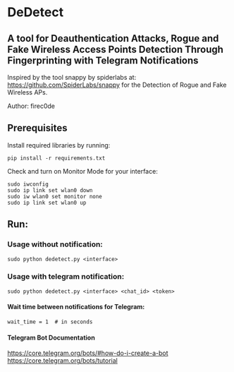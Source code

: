 # DeDetect

## A tool for Deauthentication Attacks, Rogue and Fake Wireless Access Points Detection Through Fingerprinting with Telegram Notifications

Inspired by the tool snappy by spiderlabs at: https://github.com/SpiderLabs/snappy for the Detection of Rogue and Fake Wireless APs.

Author: firec0de

## Prerequisites
Install required libraries by running: 
```
pip install -r requirements.txt
```
Check and turn on Monitor Mode for your interface:
```
sudo iwconfig
sudo ip link set wlan0 down
sudo iw wlan0 set monitor none
sudo ip link set wlan0 up
```
## Run: 
### Usage without notification: 
```
sudo python dedetect.py <interface>
```
### Usage with telegram notification:
```
sudo python dedetect.py <interface> <chat_id> <token>
```

#### Wait time between notifications for Telegram:
```
wait_time = 1  # in seconds
```

#### Telegram Bot Documentation
https://core.telegram.org/bots/#how-do-i-create-a-bot
https://core.telegram.org/bots/tutorial

